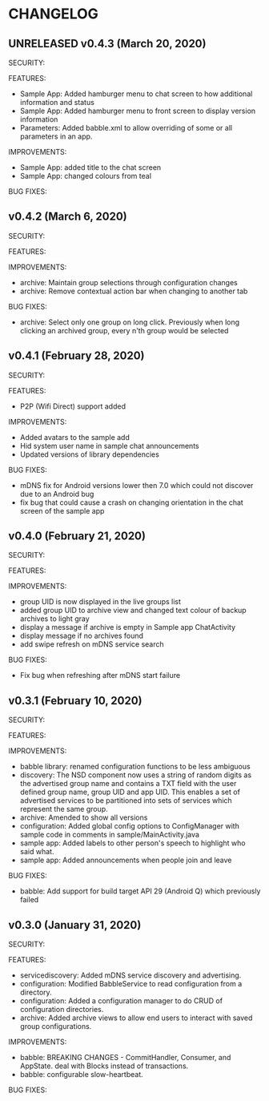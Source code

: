 # CHANGELOG
## UNRELEASED v0.4.3 (March 20, 2020)

SECURITY:

FEATURES:

- Sample App: Added hamburger menu to chat screen to how additional information and status 
- Sample App: Added hamburger menu to front screen to display version information
- Parameters: Added babble.xml to allow overriding of some or all parameters in an app. 

IMPROVEMENTS:

- Sample App: added title to the chat screen
- Sample App: changed colours from teal

BUG FIXES:


  
## v0.4.2 (March 6, 2020)

SECURITY:

FEATURES:

IMPROVEMENTS:

- archive: Maintain group selections through configuration changes
- archive: Remove contextual action bar when changing to another tab

BUG FIXES:

- archive: Select only one group on long click. Previously when long clicking
  an archived group, every n'th group would be selected

## v0.4.1 (February 28, 2020)

SECURITY:

FEATURES:

- P2P (Wifi Direct) support added

IMPROVEMENTS:

- Added avatars to the sample add
- Hid system user name in sample chat announcements
- Updated versions of library dependencies

BUG FIXES:

- mDNS fix for Android versions lower then 7.0 which could not discover due to an Android bug
- fix bug that could cause a crash on changing orientation in the chat screen of the sample app

## v0.4.0 (February 21, 2020)

SECURITY:

FEATURES:

IMPROVEMENTS:

- group UID is now displayed in the live groups list
- added group UID to archive view and changed text colour of backup archives to light gray
- display a message if archive is empty in Sample app ChatActivity
- display message if no archives found
- add swipe refresh on mDNS service search

BUG FIXES:

- Fix bug when refreshing after mDNS start failure

## v0.3.1 (February 10, 2020)

SECURITY:

FEATURES:

IMPROVEMENTS:

- babble library: renamed configuration functions to be less ambiguous
- discovery: The NSD component now uses a string of random digits as the advertised
  group name and contains a TXT field with the user defined group name, group UID and
  app UID. This enables a set of advertised services to be partitioned into sets of
  services which represent the same group.
- archive: Amended to show all versions
- configuration: Added global config options to ConfigManager with sample code in comments in
  sample/MainActivity.java
- sample app: Added labels to other person's speech to highlight who said what.
- sample app: Added announcements when people join and leave

BUG FIXES:

- babble: Add support for build target API 29 (Android Q) which previously failed


## v0.3.0 (January 31, 2020)

SECURITY:

FEATURES:

- servicediscovery: Added mDNS service discovery and advertising.
- configuration: Modified BabbleService to read configuration from a directory.
- configuration: Added a configuration manager to do CRUD of configuration
  directories.
- archive: Added archive views to allow end users to interact with saved group
  configurations.

IMPROVEMENTS:

- babble: BREAKING CHANGES - CommitHandler, Consumer, and AppState.
          deal with Blocks instead of transactions. 
- babble: configurable slow-heartbeat.

BUG FIXES:

